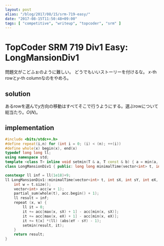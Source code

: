 ```yaml
---
layout: post
alias: "/blog/2017/08/15/srm-719-easy/"
date: "2017-08-15T11:50:48+09:00"
tags: [ "competitive", "writeup", "topcoder", "srm" ]
---
```


# TopCoder SRM 719 Div1 Easy: LongMansionDiv1

問題文がこどふぉのように難しい。
どうでもいいストーリーを付けるな。
$x$-th rowと$y$-th columnなのをやめろ。

## solution

あるrowを選んで$y$方向の移動はすべてそこで行うようにする。選ぶrowについて総当たり。$O(N)$。

## implementation

``` c++
#include <bits/stdc++.h>
#define repeat(i,n) for (int i = 0; (i) < (n); ++(i))
#define whole(x) begin(x), end(x)
typedef long long ll;
using namespace std;
template <class T> inline void setmin(T & a, T const & b) { a = min(a, b); }
class LongMansionDiv1 { public: long long minimalTime(vector<int> t, int sX, int sY, int eX, int eY); };

constexpr ll inf = ll(1e18)+9;
ll LongMansionDiv1::minimalTime(vector<int> t, int sX, int sY, int eX, int eY) {
    int w = t.size();
    vector<int> acc(w + 1);
    partial_sum(whole(t), acc.begin() + 1);
    ll result = inf;
    repeat (x, w) {
        ll it = 0;
        it += acc[max(x, sX) + 1] - acc[min(x, sX)];
        it += acc[max(x, eX) + 1] - acc[min(x, eX)];
        it += t[x] *(ll) (abs(eY - sY) - 1);
        setmin(result, it);
    }
    return result;
}
```
